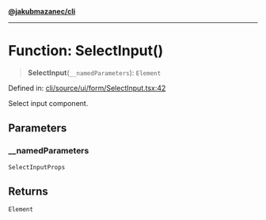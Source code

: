 [**@jakubmazanec/cli**](../README.md)

---

# Function: SelectInput()

> **SelectInput**(`__namedParameters`): `Element`

Defined in:
[cli/source/ui/form/SelectInput.tsx:42](https://github.com/jakubmazanec/tools/blob/a1a5edf56256b0aa4e209cc73bc7a07f5d7fc236/packages/cli/source/ui/form/SelectInput.tsx#L42)

Select input component.

## Parameters

### \_\_namedParameters

`SelectInputProps`

## Returns

`Element`
